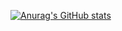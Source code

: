 [![Anurag's GitHub stats](https://github-readme-stats.vercel.app/api?username=martenmatrix)](https://github.com/anuraghazra/github-readme-stats)
